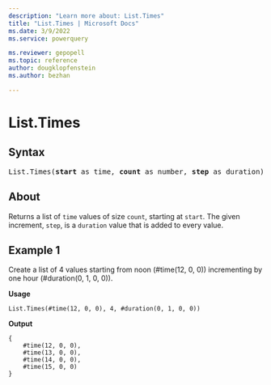 ```yaml
---
description: "Learn more about: List.Times"
title: "List.Times | Microsoft Docs"
ms.date: 3/9/2022
ms.service: powerquery

ms.reviewer: gepopell
ms.topic: reference
author: dougklopfenstein
ms.author: bezhan

---
```

# List.Times

## Syntax

<pre>
List.Times(<b>start</b> as time, <b>count</b> as number, <b>step</b> as duration) as list
</pre>

## About

Returns a list of `time` values of size `count`, starting at `start`. The given increment, `step`, is a `duration` value that is added to every value.

## Example 1

Create a list of 4 values starting from noon (#time(12, 0, 0)) incrementing by one hour (#duration(0, 1, 0, 0)).

**Usage**

```powerquery-m
List.Times(#time(12, 0, 0), 4, #duration(0, 1, 0, 0))
```

**Output**

```powerquery-m
{
    #time(12, 0, 0),
    #time(13, 0, 0),
    #time(14, 0, 0),
    #time(15, 0, 0)
}
```
